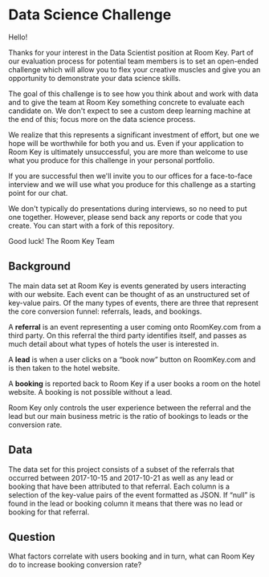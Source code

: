 # Data Science Challenge

Hello!

Thanks for your interest in the Data Scientist position at Room Key. Part of our evaluation process for potential team members is to set an open-ended challenge which will allow you to flex your creative muscles and give you an opportunity to demonstrate your data science skills.

The goal of this challenge is to see how you think about and work with data and to give the team at Room Key something concrete to evaluate each candidate on. We don't expect to see a custom deep learning machine at the end of this; focus more on the data science process.

We realize that this represents a significant investment of effort, but one we hope will be worthwhile for both you and us. Even if your application to Room Key is ultimately unsuccessful, you are more than welcome to use what you produce for this challenge in your personal portfolio.

If you are successful then we'll invite you to our offices for a face-to-face interview and we will use what you produce for this challenge as a starting point for our chat.

We don't typically do presentations during interviews, so no need to put one together. However, please send back any reports or code that you create. You can start with a fork of this repository.

Good luck!
The Room Key Team

## Background
The main data set at Room Key is events generated by users interacting with our website. Each event can be thought of as an unstructured set of key-value pairs. Of the many types of events, there are three that represent the core conversion funnel: referrals, leads, and bookings.

A **referral** is an event representing a user coming onto RoomKey.com from a third party. On this referral the third party identifies itself, and passes as much detail about what types of hotels the user is interested in. 

A **lead** is when a user clicks on a “book now” button on RoomKey.com and is then taken to the hotel website.

A **booking** is reported back to Room Key if a user books a room on the hotel website. A booking is not possible without a lead.

Room Key only controls the user experience between the referral and the lead but our main business metric is the ratio of bookings to leads or the conversion rate.

## Data
The data set for this project consists of a subset of the referrals that occurred between 2017-10-15 and 2017-10-21 as well as any lead or booking that have been attributed to that referral. Each column is a selection of the key-value pairs of the event formatted as JSON. If “null” is found in the lead or booking column it means that there was no lead or booking for that referral.

## Question
What factors correlate with users booking and in turn, what can Room Key do to increase booking conversion rate?
